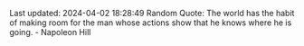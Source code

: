 Last updated: 2024-04-02 18:28:49
Random Quote: The world has the habit of making room for the man whose actions show that he knows where he is going. - Napoleon Hill
